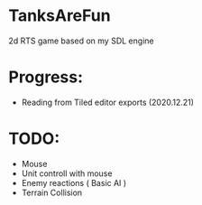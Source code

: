 # TanksAreFun
2d RTS game based on my SDL engine



# Progress:
- Reading from Tiled editor exports (2020.12.21)


# TODO:
- Mouse
- Unit controll with mouse
- Enemy reactions ( Basic AI )
- Terrain Collision
